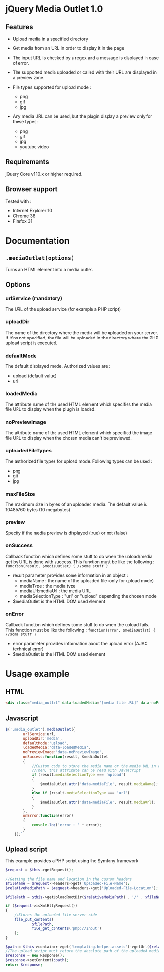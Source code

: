 # jQuery Media Outlet 1.0

Features
--------

- Upload media in a specified directory
- Get media from an URL in order to display it in the page
- The input URL is checked by a regex and a message is displayed in case of error.
- The supported media uploaded or called with their URL are displayed in a preview zone.

- File types supported for upload mode :
  - png
  - gif
  - jpg

- Any media URL can be used, but the plugin display a preview only for these types :
  - png
  - gif
  - jpg
  - youtube video

Requirements
------------
jQuery Core v1.10.x or higher required.

Browser support
---------------
Tested with :

- Internet Explorer 10
-	Chrome 38
- Firefox 31

Documentation
=============
`.mediaOutlet(options)`
--------------------
Turns an HTML element into a media outlet.

Options
-------

### urlService (mandatory)
The URL of the upload service (for example a PHP script)

### uploadDir
The name of the directory where the media will be uploaded on your server. If it'ns not specified, the file will be uploaded in the directory where the PHP upload script is executed.

### defaultMode
The default displayed mode. Authorized values are :
- upload (default value)
- url

### loadedMedia
The attribute name of the used HTML element which specifies the media file URL to display when the plugin is loaded.

### noPreviewImage
The attribute name of the used HTML element which specified the image file URL to display when the chosen media can't be previewed.

### uploadedFileTypes
The authorized file types for upload mode. Following types can be used :
- png
- gif
- jpg

### maxFileSize
The maximum size in bytes of an uploaded media. The default value is 10485760 bytes (10 megabytes)

### preview
Specify if the media preview is displayed (true) or not (false)

### onSuccess
Callback function which defines some stuff to do when the upload/media get by URL is done with success.
This function must be like the following : `function(result, $mediaOutlet) { //some stuff }`
- result parameter provides some information in an object :
  - mediaName : the name of the uploaded file (only for upload mode)
  - mediaType : the media type 
  - mediaUrl:mediaUrl : the media URL
  - mediaSelectionType : "url" or "upload" depending the chosen mode
- $mediaOutlet is the HTML DOM used element  

### onError
Callback function which defines some stuff to do when the upload fails.
This function must be like the following : `function(error, $mediaOutlet) { //some stuff }`
- error parameter provides information about the upload error (AJAX technical error)
- $mediaOutlet is the HTML DOM used element  

Usage example
=============

HTML
----

```html
<div class="media_outlet" data-loadedMedia="[media file URL]" data-noPreviewImage="[image URL]" data-mediaFile="" ></div>`
```
Javascript
----------

```javascript
$('.media_outlet').mediaOutlet({
        urlService:url,
        uploadDir:'media',
        defaultMode:'upload',
        loadedMedia:'data-loadedMedia',
        noPreviewImage:'data-noPreviewImage',
        onSuccess:function(result, $mediaOutlet)
        {
            //Custom code to store the media name or the media URL in a specified attribute of the HTML element used
            //Then, this attribute can be read with Javascript 
            if (result.mediaSelectionType === 'upload')
            {
                $mediaOutlet.attr('data-mediaFile', result.mediaName);
            }
            else if (result.mediaSelectionType === 'url')
            {
                $mediaOutlet.attr('data-mediaFile', result.mediaUrl);
            }
        },
        onError:function(error)
        {
            console.log('error : ' + error);
        }
    });`
```

Upload script
-------------

This example provides a PHP script using the Symfony framework

```php
$request = $this->getRequest();
        
//Getting the file name and location in the custom headers
$fileName = $request->headers->get('Uploaded-File-Name');
$relativeMediaPath = $request->headers->get('Uploaded-File-Location');

$filePath = $this->getUploadRootDir($relativeMediaPath) . '/' . $fileName;

if ($request->isXmlHttpRequest())
{
    //Stores the uploaded file server side
    file_put_contents(
            $filePath,
            file_get_contents('php://input')
    );
}

$path = $this->container->get('templating.helper.assets')->getUrl($relativeMediaPath);
//The upload script must return the absolute path of the uploaded media
$response = new Response();
$response->setContent($path);
return $response;
```
